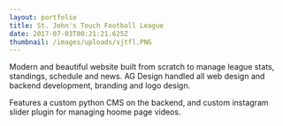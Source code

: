 ```yaml
---
layout: portfolio
title: St. John's Touch Football League
date: 2017-07-03T00:21:21.625Z
thumbnail: /images/uploads/sjtfl.PNG
---
```

Modern and beautiful website built from scratch to manage league stats, standings, schedule and news. AG Design handled all web design and backend development, branding and logo design.

Features a custom python CMS on the backend, and custom instagram slider plugin for managing hoome page videos.


